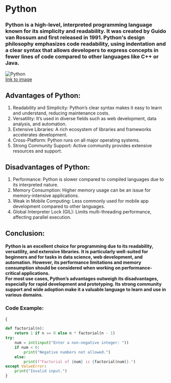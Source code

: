 # Python
### Python is a high-level, interpreted programming language known for its simplicity and readability. It was created by Guido van Rossum and first released in 1991. Python's design philosophy emphasizes code readability, using indentation and a clear syntax that allows developers to express concepts in fewer lines of code compared to other languages like C++ or Java.
![Python](https://www.dicsinnovatives.com/blog/wp-content/uploads/2023/08/python-blog-image.jpg)
<br>[link to image](https://www.dicsinnovatives.com/blog/wp-content/uploads/2023/08/python-blog-image.jpg)
## Advantages of Python:
1. Readability and Simplicity: Python’s clear syntax makes it easy to learn and understand, reducing maintenance costs.
2. Versatility: It’s used in diverse fields such as web development, data analysis, and automation.
3. Extensive Libraries: A rich ecosystem of libraries and frameworks accelerates development.
4. Cross-Platform: Python runs on all major operating systems.
5. Strong Community Support: Active community provides extensive resources and support.
## Disadvantages of Python:
1. Performance: Python is slower compared to compiled languages due to its interpreted nature.
2. Memory Consumption: Higher memory usage can be an issue for memory-intensive applications.
3. Weak in Mobile Computing: Less commonly used for mobile app development compared to other languages.
4. Global Interpreter Lock (GIL): Limits multi-threading performance, affecting parallel execution.
## Conclusion:
#### Python is an excellent choice for programming due to its readability, versatility, and extensive libraries. It is particularly well-suited for beginners and for tasks in data science, web development, and automation. However, its performance limitations and memory consumption should be considered when working on performance-critical applications.<br> For most use cases, Python’s advantages outweigh its disadvantages, especially for rapid development and prototyping. Its strong community support and wide adoption make it a valuable language to learn and use in various domains.
### Code Example:
{
```python
def factorial(n):
    return 1 if n == 0 else n * factorial(n - 1)
try:
    num = int(input("Enter a non-negative integer: "))
    if num < 0:
        print("Negative numbers not allowed.")
    else:
        print(f"Factorial of {num} is {factorial(num)}.")
except ValueError:
    print("Invalid input.")
}
